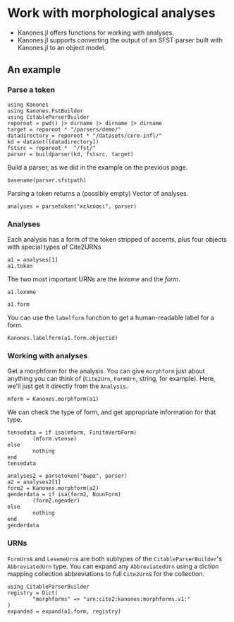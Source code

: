 # Work with morphological analyses


- Kanones.jl offers functions for working with analyses.
- Kanones.jl supports converting the output of an SFST  parser built with Kanones.jl to an object model.  


## An example


### Parse a token

```@setup analysisexample 
using Kanones
using Kanones.FstBuilder
using CitableParserBuilder
reporoot = pwd() |> dirname |> dirname |> dirname
target = reporoot * "/parsers/demo/"
datadirectory = reporoot * "/datasets/core-infl/"
kd = dataset([datadirectory])
fstsrc = reporoot *  "/fst/"
parser = buildparser(kd, fstsrc, target)
```

Build a parser, as we did in the example on the previous page.

```@example analysisexample
basename(parser.sfstpath)
```

Parsing a token returns a (possibly empty) Vector of analyses.

```@example analysisexample
analyses = parsetoken("κελεύσει", parser)
```



### Analyses

Each analysis has a form of the token stripped of accents, plus four objects with special types of Cite2URNs

```@example analysisexample  
a1 = analyses[1]
a1.token
```

The two most important URNs are the *lexeme* and the *form*.

```@example analysisexample
a1.lexeme
```

```@example analysisexample
a1.form
```

You can use the `labelform` function to get a human-readable label for a form.


```@example analysisexample
Kanones.labelform(a1.form.objectid)
```

### Working with analyses

Get a morphform for the analysis.  You can give `morphform` just about anything you can think of (`Cite2Urn`, `FormUrn`, string, for example).  Here, we'll just get it directly from the `Analysis`.



```@example analysisexample
mform = Kanones.morphform(a1)
```


We can check the type of form, and get appropriate information for that type.

```@example analysisexample
tensedata = if isa(mform, FiniteVerbForm)
        (mform.vtense)
else
        nothing
end
tensedata
```
```@example analysisexample
analyses2 = parsetoken("δωρα", parser)
a2 = analyses2[1]
form2 = Kanones.morphform(a2)
genderdata = if isa(form2, NounForm)
        (form2.ngender)
else
        nothing
end
genderdata
```

### URNs

`FormUrn`s and `LexemeUrn`s are both subtypes of the `CitableParserBuilder`'s `AbbreviatedUrn` type.
You can expand any `AbbreviatedUrn` using a diction mapping collection abbreviations to full `Cite2Urn`s for the collection.

```@example analysisexample
using CitableParserBuilder
registry = Dict(
        "morphforms" => "urn:cite2:kanones:morphforms.v1:"
)
expanded = expand(a1.form, registry)
```


 